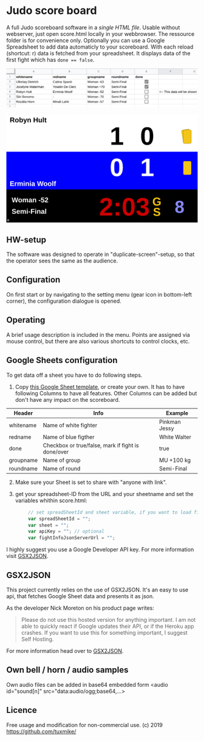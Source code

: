 # Judo score board

A full Judo scoreboard software in a *single HTML file*.
Usable without webserver, just open score.html locally in your webbrowser. The ressource folder is for convenience only.
Optionally you can use a Google Spreadsheet to add data automaticly to your scoreboard. With each reload (shortcut: r) data is fetched from your spreadsheet. It displays data of the first fight which has  `done == false`.

![screenshot](google_sheet.png?raw=true "Example view")

![screenshot](scoreboard.png?raw=true "Example view")

## HW-setup
The software was designed to operate in "duplicate-screen"-setup, so that the operator sees the same as the audience. 

## Configuration
On first start or by navigating to the setting menu (gear icon in bottom-left corner), the configuration dialogue is opened.

## Operating
A brief usage description is included in the menu. Points are assigned via mouse control, but there are also various shortcuts to control clocks, etc.

## Google Sheets configuration
To get data off a sheet you have to do following steps.

1. Copy [this Google Sheet template](https://docs.google.com/spreadsheets/d/1hddz-5w_Wb4MR8uZh4Q7mzHyleLJMmjpHnPbzbc-nzU/edit?usp=sharing), or create your own. It has to have following Columns to have all features. Other Columns can be added but don't have any impact on the scoreboard.

| Header | Info | Example |
| ----------- | ----------- | ----------- |
| whitename | Name of white fighter | Pinkman Jessy |
| redname | Name of blue figther | White Walter |
| done | Checkbox or true/false, mark if fight is done/over | true |
| groupname | Name of group | MU +100 kg |
| roundname | Name of round | Semi-Final |

2. Make sure your Sheet is set to share with "anyone with link".

3. get your spreadsheet-ID from the URL and your sheetname and set the variables whithin score.html:

``` js
        // set spreadSheetId and sheet variable, if you want to load fighter names from a Google sheet.
        var spreadSheetId = "";
        var sheet = "";
        var apiKey = ""; // optional
        var fightInfoJsonServerUrl = "";
```
I highly suggest you use a Google Developer API key. For more information visit [GSX2JSON](https://gsx2json.com/).

## GSX2JSON
This project currently relies on the use of GSX2JSON. It's an easy to use api, that fetches Google Sheet data and presents it as json.

As the developer Nick Moreton on his product page writes:

> Please do not use this hosted version for anything important. I am not able to quickly react if Google updates their API, or if the Heroku app crashes. If you want to use this for something important, I suggest Self Hosting.

For more information head over to [GSX2JSON](https://gsx2json.com/).

## Own bell / horn / audio samples
Own audio files can be added in base64 embedded form <audio id="sound[n]" src="data:audio/ogg;base64,...>

## Licence
Free usage and modification for non-commercial use. 
(c) 2019 https://github.com/tuxmike/
